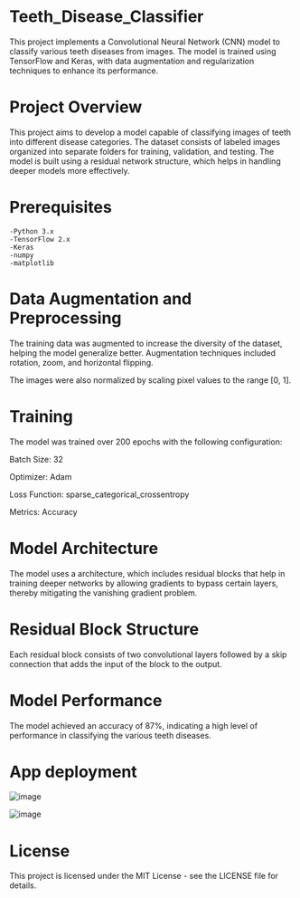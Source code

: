 # Teeth_Disease_Classifier

This project implements a Convolutional Neural Network (CNN) model to classify various teeth diseases from images. The model is trained using TensorFlow and Keras, with data augmentation and regularization techniques to enhance its performance.

# Project Overview
This project aims to develop a model capable of classifying images of teeth into different disease categories. The dataset consists of labeled images organized into separate folders for training, validation, and testing. The model is built using a residual network  structure, which helps in handling deeper models more effectively.

# Prerequisites
    -Python 3.x
    -TensorFlow 2.x
    -Keras
    -numpy
    -matplotlib
# Data Augmentation and Preprocessing
The training data was augmented to increase the diversity of the dataset, helping the model generalize better. Augmentation techniques included rotation, zoom, and horizontal flipping.

The images were also normalized by scaling pixel values to the range [0, 1].

# Training
The model was trained over 200 epochs with the following configuration:

Batch Size: 32

Optimizer: Adam

Loss Function: sparse_categorical_crossentropy

Metrics: Accuracy

# Model Architecture
The model uses a architecture, which includes residual blocks that help in training deeper networks by allowing gradients to bypass certain layers, thereby mitigating the vanishing gradient problem.

# Residual Block Structure
Each residual block consists of two convolutional layers followed by a skip connection that adds the input of the block to the output.

# Model Performance
The model achieved an accuracy of 87%, indicating a high level of performance in classifying the various teeth diseases.

# App deployment 

![image](https://github.com/user-attachments/assets/e8754ee6-0bb5-4472-a483-86c96d770a3d)


![image](https://github.com/user-attachments/assets/a0204f3c-7b3f-42bd-a8b5-ae59643a312d)


# License
This project is licensed under the MIT License - see the LICENSE file for details.
